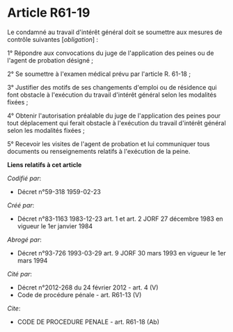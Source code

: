 # Article R61-19

Le condamné au travail d'intérêt général doit se soumettre aux mesures de contrôle suivantes [*obligation*] :

1° Répondre aux convocations du juge de l'application des peines ou de l'agent de probation désigné ;

2° Se soumettre à l'examen médical prévu par l'article R. 61-18 ;

3° Justifier des motifs de ses changements d'emploi ou de résidence qui font obstacle à l'exécution du travail d'intérêt
général selon les modalités fixées ;

4° Obtenir l'autorisation préalable du juge de l'application des peines pour tout déplacement qui ferait obstacle à
l'exécution du travail d'intérêt général selon les modalités fixées ;

5° Recevoir les visites de l'agent de probation et lui communiquer tous documents ou renseignements relatifs à l'exécution de
la peine.

**Liens relatifs à cet article**

_Codifié par_:

  - Décret n°59-318 1959-02-23

_Créé par_:

  - Décret n°83-1163 1983-12-23 art. 1 et art. 2 JORF 27 décembre 1983 en vigueur le 1er janvier 1984

_Abrogé par_:

  - Décret n°93-726 1993-03-29 art. 9 JORF 30 mars 1993 en vigueur le 1er mars 1994

_Cité par_:

  - Décret n°2012-268 du 24 février 2012 - art. 4 (V)
  - Code de procédure pénale - art. R61-13 (V)

_Cite_:

  - CODE DE PROCEDURE PENALE - art. R61-18 (Ab)
